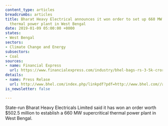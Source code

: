 ```yaml
---
content_type: articles
breadcrumbs: articles
title: Bharat Heavy Electrical announces it won order to set up 660 MW supercritical
  thermal power plant in West Bengal
date: 2019-01-09 05:00:00 +0000
states:
- West Bengal
sectors:
- Climate Change and Energy
subsectors:
- Coal
sources:
- name: Financial Express
  url: https://www.financialexpress.com/industry/bhel-bags-rs-3-5k-crore-order-for-setting-up-660-mw-thermal-unit-in-west-bengal/1429703/
details:
- name: Press Relase
  url: http://www.bhel.com/index.php/linkpdf?pdf=http://www.bhel.com//assets/downloads/5c29bb6b89f01BHEL_bags_Rs.3500_Crore_order_for_setting_up_660_MW_Supercritical_Thermal_Power_Plant_in_West_Bengal_.pdf
is_newsletter: false

---
```

State-run Bharat Heavy Electricals Limited said it has won an order worth $502.5 million to establish a 660 MW supercritical thermal power plant in West Bengal.
